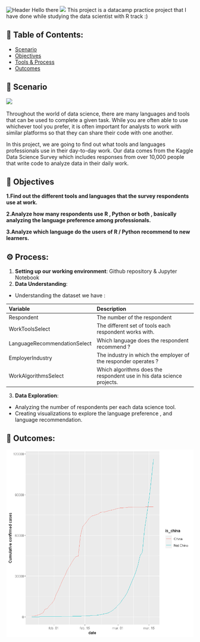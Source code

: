 ![Header](https://miro.medium.com/max/800/0*PI9OcU1wQO06i6TT)
Hello there <img src="https://media.giphy.com/media/hvRJCLFzcasrR4ia7z/giphy.gif" width="25px"> 
This project is a datacamp practice project that I have done while studying the data scientist with R track :)

## 📖 Table of Contents:
* [Scenario](https://github.com/AishaAhmedToulba/Kaggle-data-science-survey-Analysis-#-scenario-)
* [Objectives](https://github.com/AishaAhmedToulba/Kaggle-data-science-survey-Analysis-#-objectives-)
* [Tools & Process](https://github.com/AishaAhmedToulba/Kaggle-data-science-survey-Analysis-#-tools-)
* [Outcomes](https://github.com/AishaAhmedToulba/Kaggle-data-science-survey-Analysis-#-outcomes-) 

## 👀 Scenario
<img src="https://planning-org-uploaded-media.s3.amazonaws.com/thumbnail/scenario-planning-2.png" width="120px">

Throughout the world of data science, there are many languages and tools that can be used to complete a given task. While you are often able to use whichever tool you prefer, it is often important for analysts to work with similar platforms so that they can share their code with one another.

In this project, we are going to find out what tools and languages professionals use in their day-to-day work. Our data comes from the Kaggle Data Science Survey which includes responses from over 10,000 people that write code to analyze data in their daily work.


## 🎯 Objectives  

**1.Find out the different tools and languages that the survey respondents use at work.**

**2.Analyze how many respondents use R , Python or both , basically analyzing the language preference among  professionals.**

**3.Analyze which language do the users of R / Python recommend to new learners.**

 ## ⚙️ Process:
  1. **Setting up our working environment**: Github repository & Jupyter Notebook 
  2. **Data  Understanding**:
 - Understanding the dataset we have :
<div align="center">

| Variable              | Description                                                                                   |
|:----------------------|:----------------------------------------------------------------------------------------------|
| Respondent              |  The number of the respondent  |
| WorkToolsSelect                  |  The different set of tools each respondent works with.                 |
| LanguageRecommendationSelect                   |  Which language does the respondent recommend ?                                       |
| EmployerIndustry	     |  The industry in which the employer of the responder operates ?  |
| WorkAlgorithmsSelect	     | Which algorithms does the respondent use in his data science projects.  |
</div>

  3. **Data Exploration**: 
  - Analyzing the number of respondents per each data science tool. 
  - Creating visualizations to explore the language preference , and language recommendation.
  
  
   ## 📌 Outcomes:
 <img align="center" src="https://github.com/AishaAhmedToulba/Analyzing-and-Visualizing-Covid-19-Data/blob/main/Images/descarga.png?raw=true" width="700px">
 
  
